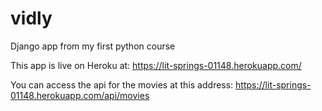 # vidly

Django app from my first python course

This app is live on Heroku at:
https://lit-springs-01148.herokuapp.com/

You can access the api for the movies at this address:
https://lit-springs-01148.herokuapp.com/api/movies
